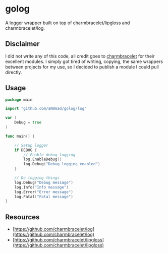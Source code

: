 # golog
A logger wrapper built on top of charmbracelet/lipgloss and charmbracelet/log.

## Disclaimer
I did not write any of this code, all credit goes to [charmbracelet](https://github.com/charmbracelet) for their excellent modules. I simply got tired of writing, copying, the same wrappers between projects for my use, so I decided to publish a module I could pull directly.

## Usage
```go
package main

import "github.com/aN0mad/golog/log"

var (
    Debug = true
)

func main() {

	// Setup logger
	if DEBUG {
		// Enable debug logging
		log.EnableDebug()
		log.Debug("Debug logging enabled")
	}

	// Do logging things
	log.Debug("Debug message")
	log.Info("Info message")
	log.Error("Error message")
	log.Fatal("Fatal message")
}
```

## Resources
- [https://github.com/charmbracelet/log](https://github.com/charmbracelet/log)
- [https://github.com/charmbracelet/lipgloss](https://github.com/charmbracelet/lipgloss)